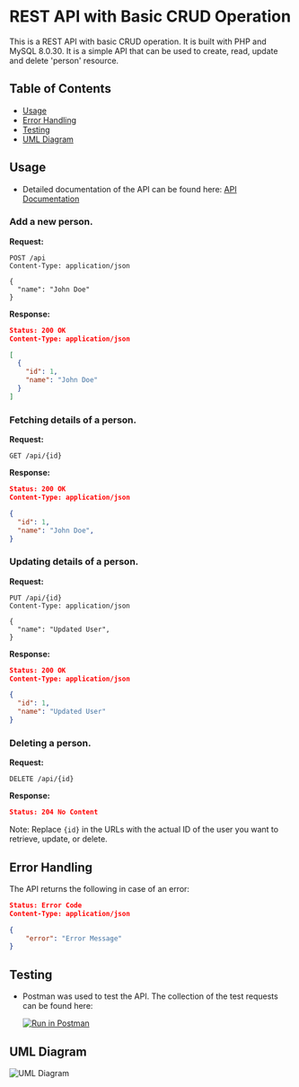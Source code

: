 # REST API with Basic CRUD Operation

This is a REST API with basic CRUD operation. It is built with PHP and MySQL 8.0.30. It is a simple API that can be used to create, read, update and delete 'person' resource.

## Table of Contents
- [Usage](#usage)
- [Error Handling](#error-handling)
- [Testing](#testing)
- [UML Diagram](#uml-diagram)


## Usage
- Detailed documentation of the API can be found here: [API Documentation](DOCUMENTATION.md)

### Add a new person.

**Request:**

```http
POST /api
Content-Type: application/json

{
  "name": "John Doe"
}
```

**Response:**

```json
Status: 200 OK
Content-Type: application/json

[
  {
    "id": 1,
    "name": "John Doe"
  }
]
```

### Fetching details of a person.

**Request:**

```http
GET /api/{id}
```

**Response:**

```json
Status: 200 OK
Content-Type: application/json

{
  "id": 1,
  "name": "John Doe",
}
```

### Updating details of a person.

**Request:**

```http
PUT /api/{id}
Content-Type: application/json

{
  "name": "Updated User",
}
```

**Response:**

```json
Status: 200 OK
Content-Type: application/json

{
  "id": 1,
  "name": "Updated User"
}
```

### Deleting a person.

**Request:**

```http
DELETE /api/{id}
```

**Response:**

```json
Status: 204 No Content
```

Note: Replace `{id}` in the URLs with the actual ID of the user you want to retrieve, update, or delete.

## Error Handling
The API returns the following in case of an error:

```json
Status: Error Code
Content-Type: application/json

{
    "error": "Error Message"
}
```

## Testing
- Postman was used to test the API. The collection of the test requests can be found here:

    [![Run in Postman](https://run.pstmn.io/button.svg)](https://app.getpostman.com/run-collection/27453333-98cba097-2f3c-4bb6-92bd-99da33f5fd9e?action=collection%2Ffork&source=rip_markdown&collection-url=entityId%3D27453333-98cba097-2f3c-4bb6-92bd-99da33f5fd9e%26entityType%3Dcollection%26workspaceId%3D377a6ae1-5702-4db6-82b4-c3e7c002ac52)

## UML Diagram
![UML Diagram](https://github.com/Favour919/php-api/assets/67082766/50966ced-c449-43c9-ba8e-52afe22aea9e)




